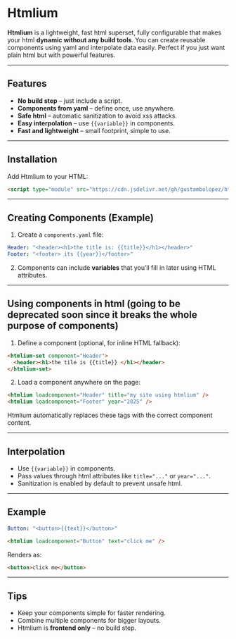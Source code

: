 
# Htmlium

**Htmlium** is a lightweight, fast html superset, fully configurable that makes your html **dynamic without any build tools**. You can create reusable components using yaml and interpolate data easily. Perfect if you just want plain html but with powerful features.

---

## Features

* **No build step** – just include a script.
* **Components from yaml** – define once, use anywhere.
* **Safe html** – automatic sanitization to avoid xss attacks.
* **Easy interpolation** – use `{{variable}}` in components.
* **Fast and lightweight** – small footprint, simple to use.

---

## Installation

Add Htmlium to your HTML:

```html
<script type="module" src="https://cdn.jsdelivr.net/gh/gustambolopez/htmlium@main/index.min.js"></script>
```

---

## Creating Components (Example)

1. Create a `components.yaml` file:

```yaml
Header: "<header><h1>the title is: {{title}}</h1></header>"
Footer: "<footer> its {{year}}</footer>"
```

2. Components can include **variables** that you’ll fill in later using HTML attributes.

---

## Using components in html (going to be deprecated soon since it breaks the whole purpose of components)

1. Define a component (optional, for inline HTML fallback):

```html
<htmlium-set component="Header">
  <header><h1>the tile is {{title}} </h1></header>
</htmlium-set>
```

2. Load a component anywhere on the page:

```html
<htmlium loadcomponent="Header" title="my site using htmlium" />
<htmlium loadcomponent="Footer" year="2025" />
```

Htmlium automatically replaces these tags with the correct component content.

---

## Interpolation

* Use `{{variable}}` in components.
* Pass values through html attributes like `title="..."` or `year="..."`.
* Sanitization is enabled by default to prevent unsafe html.

---

## Example

```yaml
Button: "<button>{{text}}</button>"
```

```html
<htmlium loadcomponent="Button" text="click me" />
```

Renders as:

```html
<button>click me</button>
```

---

## Tips

* Keep your components simple for faster rendering.
* Combine multiple components for bigger layouts.
* Htmlium is **frontend only** – no build step.
